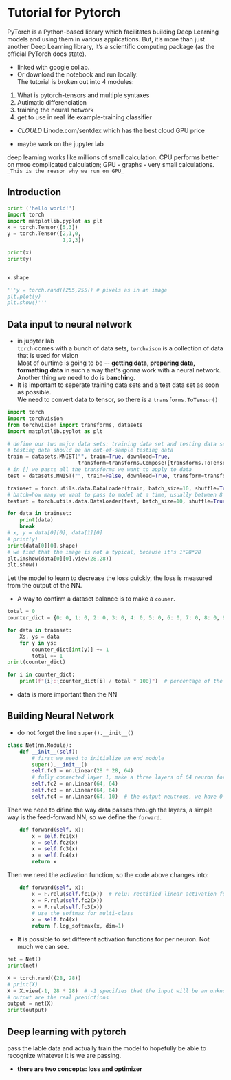 # Tutorial for Pytorch
PyTorch is a Python-based library which facilitates building Deep Learning models and using them in various applications. But, it’s more than just another Deep Learning library, it’s a scientific computing package (as the official PyTorch docs state).  
* linked with google collab.
* Or download the notebook and run locally.  
The tutorial is broken out into 4 modules:
1. What is pytorch-tensors and multiple syntaxes
2. Autimatic differenciation
3. training the neural network
4. get to use in real life example-training classifier 

* _CLOULD_ Linode.com/sentdex which has the best cloud GPU price

* maybe work on the jupyter lab

deep learning works like millions of small calculation. CPU performs better on mroe complicated calculation; GPU - graphs - very small calculations.` _This is the reason why we run on GPU_`

## Introduction
```python
print ('hello world!')
import torch
import matplotlib.pyplot as plt
x = torch.Tensor([5,3])
y = torch.Tensor([2,1,0,
                  1,2,3])

print(x)
print(y)


x.shape

'''y = torch.rand([255,255]) # pixels as in an image
plt.plot(y)
plt.show()'''
```
## Data input to neural network
* in jupyter lab  
`torch` comes with a bunch of data sets, `torchvison` is a collection of data that is used for vision  
Most of ourtime is going to be -- **getting data, preparing data, formatting data** in such a way that's gonna work with a neural network.  
Another thing we need to do is **banching**.
* It is important to seperate training data sets and a test data set as soon as possible.  
We need to convert data to tensor, so there is a `transforms.ToTensor()`
```python
import torch
import torchvision
from torchvision import transforms, datasets
import matplotlib.pyplot as plt

# define our two major data sets: training data set and testing data set
# testing data should be an out-of-sample testing data
train = datasets.MNIST("", train=True, download=True,
                       transform=transforms.Compose([transforms.ToTensor()]))
# in [] we paste all the transforms we want to apply to data
test = datasets.MNIST("", train=False, download=True, transform=transforms.Compose([transforms.ToTensor()]))

trainset = torch.utils.data.DataLoader(train, batch_size=10, shuffle=True)
# batch=how many we want to pass to model at a time, usually between 8 and 64, bigger=faster.
testset = torch.utils.data.DataLoader(test, batch_size=10, shuffle=True)

for data in trainset:
    print(data)
    break
# x, y = data[0][0], data[1][0]
# print(y)
print(data[0][0].shape)
# we find that the image is not a typical, because it's 1*28*28
plt.imshow(data[0][0].view(28,28))
plt.show()
```
Let the model to learn to decrease the loss quickly, the loss is measured from the output of the NN.
* A way to confirm a dataset balance is to make a `couner`. 
```python
total = 0
counter_dict = {0: 0, 1: 0, 2: 0, 3: 0, 4: 0, 5: 0, 6: 0, 7: 0, 8: 0, 9: 0}

for data in trainset:
    Xs, ys = data
    for y in ys:
        counter_dict[int(y)] += 1
        total += 1
print(counter_dict)

for i in counter_dict:
    print(f"{i}:{counter_dict[i] / total * 100}")  # percentage of the distribution
```
* data is more important than the NN

## Building Neural Network
* do not forget the line `super().__init__()`
```python
class Net(nn.Module):
    def __init__(self):
        # first we need to initialize an end module
        super().__init__()
        self.fc1 = nn.Linear(28 * 28, 64)
        # fully connected layer 1, make a three layers of 64 neuron for the hidden layers
        self.fc2 = nn.Linear(64, 64)
        self.fc3 = nn.Linear(64, 64)
        self.fc4 = nn.Linear(64, 10)  # the output neutrons, we have 0-9 ten outputs
```
Then we need to difine the way data passes through the layers, a simple way is the feed-forward NN, so we define the `forward`. 
```python
    def forward(self, x):
        x = self.fc1(x)
        x = self.fc2(x)
        x = self.fc3(x)
        x = self.fc4(x)
        return x
```
Then we need the activation function, so the code above changes into:
```python
    def forward(self, x):
        x = F.relu(self.fc1(x))  # relu: rectified linear activation function
        x = F.relu(self.fc2(x))
        x = F.relu(self.fc3(x))
        # use the softmax for multi-class
        x = self.fc4(x)
        return F.log_softmax(x, dim=1)
```
* It is possible to set different activation functions for per neuron. Not much we can see.  
```python
net = Net()
print(net)

X = torch.rand((28, 28))
# print(X)
X = X.view(-1, 28 * 28)  # -1 specifies that the input will be an unknown shape
# output are the real predictions
output = net(X)
print(output)
```

## Deep learning with pytorch
pass the lable data and actually train the model to hopefully be able to recognize whatever it is we are passing.  
* **there are two concepts: loss and optimizer**
